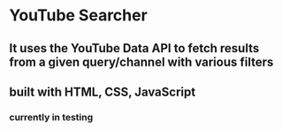 # YouTube Searcher
## It uses the YouTube Data API to fetch results from a given query/channel with various filters

## built with HTML, CSS, JavaScript
### currently in testing
